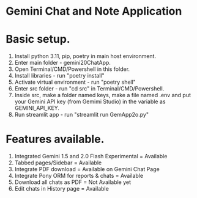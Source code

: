 # Gemini Chat and Note Application

# Basic setup.

1. Install python 3.11, pip, poetry in main host environment.
2. Enter main folder - gemini20ChatApp.
3. Open Terminal/CMD/Powershell in this folder.
4. Install libraries - run "poetry install"
5. Activate virtual environment - run "poetry shell"
6. Enter src folder - run "cd src" in Terminal/CMD/Powershell.
7. Inside src, make a folder named keys, make a file named .env and put your Gemini API key (from Gemimi Studio) in the variable as GEMINI_API_KEY.
8. Run streamlit app - run "streamlit run GemApp2o.py"

# Features available.

1. Integrated Gemini 1.5 and 2.0 Flash Experimental = Available
2. Tabbed pages/Sidebar = Available
3. Integrate PDF download = Available on Gemini Chat Page
4. Integrate Pony ORM for reports & chats = Available
5. Download all chats as PDF = Not Available yet
6. Edit chats in History page = Available

